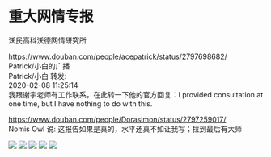 ﻿
# 重大网情专报

沃民高科沃德网情研究所  

https://www.douban.com/people/acepatrick/status/2797698682/   
Patrick/小白的广播  
Patrick/小白 转发:  
2020-02-08 11:25:14  
我跟谢宇老师有工作联系，在此转一下他的官方回复：I provided consultation at one time, but I have nothing to do with this.    

https://www.douban.com/people/Dorasimon/status/2797259017/   
Nomis Owl 说:
这报告如果是真的，水平还真不如让我写；拉到最后有大师

<img src="https://github.com/markmeloon/GFW/blob/master/2020/2020-02-07_%E6%B2%83%E6%B0%91%E9%AB%98%E7%A7%91/01.jpg?raw=true">  

<img src="https://github.com/markmeloon/GFW/blob/master/2020/2020-02-07_%E6%B2%83%E6%B0%91%E9%AB%98%E7%A7%91/02.jpg?raw=true">  

<img src="https://github.com/markmeloon/GFW/blob/master/2020/2020-02-07_%E6%B2%83%E6%B0%91%E9%AB%98%E7%A7%91/03.jpg?raw=true">  

<img src="https://github.com/markmeloon/GFW/blob/master/2020/2020-02-07_%E6%B2%83%E6%B0%91%E9%AB%98%E7%A7%91/04.jpg?raw=true">  

<img src="https://github.com/markmeloon/GFW/blob/master/2020/2020-02-07_%E6%B2%83%E6%B0%91%E9%AB%98%E7%A7%91/05.jpg?raw=true">  